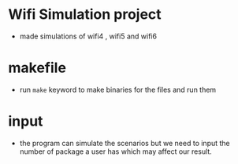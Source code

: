 # Wifi Simulation project 

- made simulations of wifi4 , wifi5 and wifi6

# makefile 

- run `make` keyword to make binaries for the files and run them 

# input 

- the program can simulate the scenarios but we need to input the number of package a user has which may affect our result.